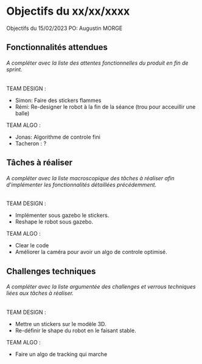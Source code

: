 # Objectifs du xx/xx/xxxx

Objectifs du 15/02/2023
PO: Augustin MORGE


## Fonctionnalités attendues

###### A compléter avec la liste des attentes fonctionnelles du produit en fin de sprint.

TEAM DESIGN :
  - Simon: Faire des stickers flammes
  - Rémi: Re-designer le robot à la fin de la séance (trou pour acceuillir une balle)

TEAM ALGO :
  - Jonas: Algorithme de controle fini
  - Tacheron : ?


## Tâches à réaliser

###### A compléter avec la liste macroscopique des tâches à réaliser afin d'implémenter les fonctionnalités détaillées précédemment.
TEAM DESIGN :
  - Implémenter sous gazebo le stickers.
  - Reshape le robot sous gazebo.

TEAM ALGO :
  - Clear le code
  - Améliorer la caméra pour avoir un algo de controle optimisé.


## Challenges techniques

###### A compléter avec la liste argumentée des challenges et verrous techniques liées aux tâches à réaliser.
TEAM DESIGN :
  - Mettre un stickers sur le modèle 3D.
  - Re-définir le shape du robot en le faisant stable.

TEAM ALGO :
  - Faire un algo de tracking qui marche
